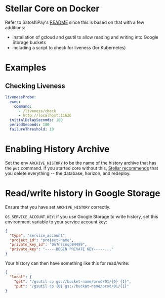 # Stellar Core on Docker

Refer to SatoshiPay's [README](https://github.com/satoshipay/docker-stellar-core) since this is based on that with a few additions:

- installation of gcloud and gsutil to allow reading and writing into Google Storage buckets
- including a script to check for liveness (for Kubernetes)

# Examples

## Checking Liveness

```yaml
livenessProbe:
  exec:
    command:
      - /liveness/check
      - http://localhost:11626
  initialDelaySeconds: 180
  periodSeconds: 180
  failureThreshold: 10
```

# Enabling History Archive

Set the env `ARCHIVE_HISTORY` to be the name of the history archive that has the `put` command. If you started core without this, [Stellar recommends](https://github.com/stellar/stellar-core/blob/master/docs/software/admin.md#configuring-to-publish-to-an-archive) that you delete everything -- the database, horizon, and redeploy.

# Read/write history in Google Storage

Ensure that you have set `ARCHIVE_HISTORY` correctly.

`GS_SERVICE_ACCOUNT_KEY`: if you use Google Storage to write history, set this environment variable to your service account key:

```json
{
  "type": "service_account",
  "project_id": "project-name",
  "private_key_id": "0n7n7cnqp84489",
  "private_key": "-----BEGIN PRIVATE KEY-----..."
}
```

Your history can then have something like this for read/write:

```json
{
  "local": {
    "get": "/gsutil cp gs://bucket-name/prod/01/{0} {1}",
    "put": "/gsutil cp {0} gs://bucket-name/prod/01/{1}"
}
```
